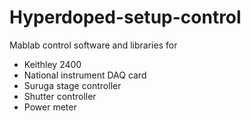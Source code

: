 # Hyperdoped-setup-control

Mablab control software and libraries for
- Keithley 2400
- National instrument DAQ card
- Suruga stage controller
- Shutter controller
- Power meter
